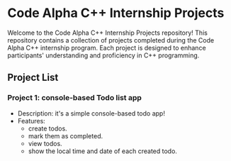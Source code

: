 # Code Alpha C++ Internship Projects
Welcome to the Code Alpha C++ Internship Projects repository! This repository contains a collection of projects completed during the Code Alpha C++ internship program. Each project is designed to enhance participants' understanding and proficiency in C++ programming.
## Project List
### Project 1: console-based Todo list app                                                                                                                                                                             
- Description: it's a simple console-based todo app!                                                                              
- Features:
    - create todos.
    - mark them as completed.
    - view todos.
    - show the local time and date of each created todo.
  


                    
  
                                                            
  
  
